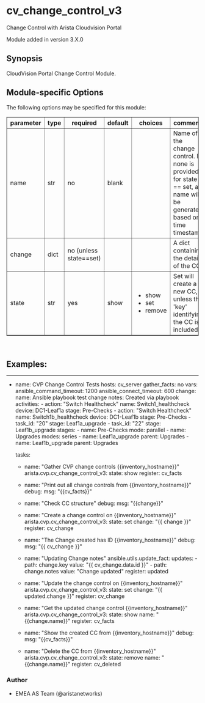 # cv_change_control_v3

Change Control with Arista Cloudvision Portal

Module added in version 3.X.0

<div class="contents" local="" depth="2">

</div>

## Synopsis

CloudVision Portal Change Control Module.


## Module-specific Options

The following options may be specified for this module:

<table border=1 cellpadding=4>

<tr>
<th class="head">parameter</th>
<th class="head">type</th>
<th class="head">required</th>
<th class="head">default</th>
<th class="head">choices</th>
<th class="head">comments</th>
</tr>

<tr>
<td>name<br/><div style="font-size: small;"></div></td>
<td>str</td>
<td>no</td>
<td>blank</td>
<td></td>
<td>
    <div>Name of the change control. If none is provided for state == set, a name will be generated based on time timestamp.</div>
</td>
</tr>

<tr>
<td>change<br/><div style="font-size: small;"></div></td>
<td>dict</td>
<td>no (unless state==set)</td>
<td></td>
<td></td>
<td>
    <div>A dict containing the details of the CC</div>
</td>
</tr>

<tr>
<td>state<br/><div style="font-size: small;"></div></td>
<td>str</td>
<td>yes</td>
<td>show</td>
<td><ul><li>show</li><li>set</li><li>remove</li></ul></td>
<td>
    <div>Set will create a new CC, unless the 'key' identifying the CC is included</div>
</td>
</tr>


</table>
</br>

## Examples:

---
- name: CVP Change Control Tests
  hosts: cv_server
  gather_facts: no
  vars:
    ansible_command_timeout: 1200
    ansible_connect_timeout: 600
    change:
      name: Ansible playbook test change
      notes: Created via playbook
      activities:
        - action: "Switch Healthcheck"
          name: Switch1_healthcheck
          device: DC1-Leaf1a
          stage: Pre-Checks
        - action: "Switch Healthcheck"
          name: Switch1b_healthcheck
          device: DC1-Leaf1b
          stage: Pre-Checks
        - task_id: "20"
          stage: Leaf1a_upgrade
        - task_id: "22"
          stage: Leaf1b_upgrade
      stages:
        - name: Pre-Checks
          mode: parallel
        - name: Upgrades
          modes: series
        - name: Leaf1a_upgrade
          parent: Upgrades
        - name: Leaf1b_upgrade
          parent: Upgrades


  tasks:
    - name: "Gather CVP change controls {{inventory_hostname}}"
      arista.cvp.cv_change_control_v3:
        state: show
      register: cv_facts


    - name: "Print out all change controls from {{inventory_hostname}}"
      debug:
        msg: "{{cv_facts}}"


    - name: "Check CC structure"
      debug:
        msg: "{{change}}"


    - name: "Create a change control on {{inventory_hostname}}"
      arista.cvp.cv_change_control_v3:
        state: set
        change: "{{ change }}"
      register: cv_change

    - name: "The Change created has ID {{inventory_hostname}}"
      debug:
        msg: "{{ cv_change }}"

    - name: "Updating Change notes"
      ansible.utils.update_fact:
        updates:
          - path: change.key
            value: "{{ cv_change.data.id }}"
          - path: change.notes
            value: "Change updated"
      register: updated


    - name: "Update the change control on {{inventory_hostname}}"
      arista.cvp.cv_change_control_v3:
        state: set
        change: "{{ updated.change }}"
      register: cv_change


    - name: "Get the updated change control {{inventory_hostname}}"
      arista.cvp.cv_change_control_v3:
        state: show
        name: "{{change.name}}"
      register: cv_facts

    - name: "Show the created CC from {{inventory_hostname}}"
      debug:
        msg: "{{cv_facts}}"


    - name: "Delete the CC from {{inventory_hostname}}"
      arista.cvp.cv_change_control_v3:
        state: remove
        name: "{{change.name}}"
      register: cv_deleted

### Author

-   EMEA AS Team (@aristanetworks)
